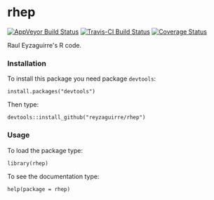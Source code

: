 rhep
====

[![AppVeyor Build Status](https://ci.appveyor.com/api/projects/status/github/reyzaguirre/rhep?branch=master)](https://ci.appveyor.com/project/reyzaguirre/rhep)
[![Travis-CI Build Status](https://travis-ci.org/reyzaguirre/rhep.png?branch=master)](https://travis-ci.org/reyzaguirre/rhep)
[![Coverage Status](https://img.shields.io/coveralls/reyzaguirre/rhep.svg)](https://coveralls.io/r/reyzaguirre/rhep?branch=master)

Raul Eyzaguirre's R code.

### Installation

To install this package you need package `devtools`:

```{r eval=F}
install.packages("devtools")
```

Then type:

```{r eval=F}
devtools::install_github("reyzaguirre/rhep")
```

### Usage

To load the package type:

```{r eval=F}
library(rhep)
```

To see the documentation type:

```{r eval=F}
help(package = rhep)
```

